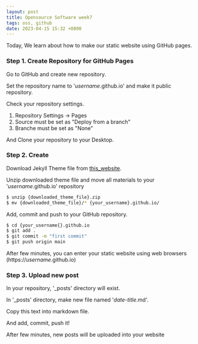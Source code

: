```yaml
---
layout: post
title: Opensource Software week7
tags: oss, github
date: 2023-04-15 15:32 +0800
---
```


Today, We learn about how to make our static website using GitHub pages.

### Step 1. Create Repository for GitHub Pages

Go to GitHub and create new repository.

Set the repository name to '*username*.github.io' and make it public repository.

Check your repository settings.

1. Repository Settings -> Pages
2. Source must be set as "Deploy from a branch"
3. Branche must be set as "None"

And Clone your repository to your Desktop.

### Step 2. Create

Download Jekyll Theme file from [this_website](http://jekllthemes.org).

Unzip downloaded theme file and move all materials to your '*username*.github.io' repository

```bash
$ unzip {downloaded_theme_file}.zip
$ mv {downloaded_theme_file}/* {your_username}.github.io/
```

Add, commit and push to your GitHub repository.

```bash
$ cd {your_username{}.github.io
$ git add .
$ git commit -m "first commit"
$ git push origin main
```
After few minutes, you can enter your static website using web browsers (https://*username*.github.io)

### Step 3. Upload new post

In your repository, '_posts' directory will exist.

In '_posts' directory, make new file named '*date*-*title*.md'.

Copy this text into markdown file.

And add, commit, push it!

After few minutes, new posts will be uploaded into your website
